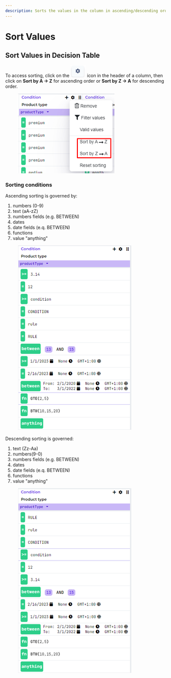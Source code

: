 ```yaml
---
description: Sorts the values in the column in ascending/descending order
---
```


# Sort Values

## Sort Values in Decision Table

To access sorting, click on the <img src="../../.gitbook/assets/image (161) (1) (1) (1).png" alt="" data-size="line"> icon in the header of a column, then click on **Sort by A -> Z** for ascending order or **Sort by Z -> A** for descending order.

<figure><img src="../../.gitbook/assets/image (47).png" alt=""><figcaption></figcaption></figure>

### Sorting conditions

Ascending sorting is governed by:

1. numbers (0-9)
2. text (aA-zZ)
3. numbers fields (e.g. BETWEEN)
4. dates
5. date fields (e.q. BETWEEN)
6. functions
7. value "anything"

<figure><img src="../../.gitbook/assets/image (33) (1).png" alt=""><figcaption></figcaption></figure>

Descending sorting is governed:

1. text (Zz-Aa)
2. numbers(9-0)
3. numbers fields (e.g. BETWEEN)
4. dates
5. date fields (e.q. BETWEEN)
6. functions
7. value "anything"

<figure><img src="../../.gitbook/assets/image (132).png" alt=""><figcaption></figcaption></figure>
